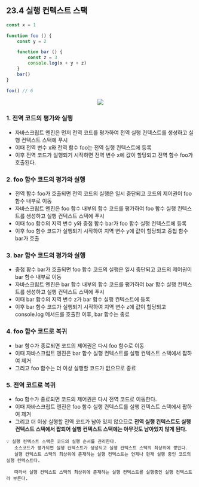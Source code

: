 ## 23.4 실행 컨텍스트 스택

```js
const x = 1

function foo () {
    const y = 2

    function bar () {
        const z = 3
        console.log(x + y + z)
    } 
    bar()
}

foo() // 6
```

<p align="center"><img src="https://velog.velcdn.com/images/iseethefuture/post/bbf7f31c-4e01-41f2-bd11-0b616483929e/image.png" /></p>

### 1. 전역 코드의 평가와 실행

- 자바스크립트 엔진은 먼저 전역 코드를 평가하여 전역 실행 컨텍스트를 생성하고 실행 컨텍스트 스택에 푸시
- 이때 전역 변수 x와 전역 함수 foo는 전역 실행 컨텍스트에 등록
- 이후 전역 코드가 실행되기 시작하면 전역 변수 x에 값이 할당되고 전역 함수 foo가 호출된다.

### 2. foo 함수 코드의 평가와 실행

- 전역 함수 foo가 호출되면 전역 코드의 실행은 일시 중단되고 코드의 제어권이 foo 함수 내부로 이동
- 자바스크립트 엔진은 foo 함수 내부의 함수 코드를 평가하여 foo 함수 실행 컨텍스트를 생성하고 실행 컨텍스트 스택에 푸시
- 이때 foo 함수의 지역 변수 y와 중첩 함수 bar가 foo 함수 실행 컨텍스트에 등록
- 이후 foo 함수 코드가 실행되기 시작하여 지역 변수 y에 값이 할당되고 중첩 함수 bar가 호출

### 3. bar 함수 코드의 평가와 실행

- 중첩 홤수 bar가 호출되면 foo 함수 코드의 실행은 일시 중단되고 코드의 제어권이 bar 함수 내부로 이동
- 자바스크립트 엔진은 bar 함수 내부의 함수 코드를 평가하여 bar 함수 실행 컨텍스트를 생성하고 실행 컨텍스트 스택에 푸시
- 이때 bar 함수의 지역 변수 z가 bar 함수 실행 컨텍스트에 등록
- 이후 bar 함수 코드가 실행되기 시작하여 지역 변수 z에 값이 할당되고 console.log 메서드를 호출한 이후, bar 함수는 종료

### 4. foo 함수 코드로 복귀

- bar 함수가 종료되면 코드의 제어권은 다시 foo 함수로 이동
- 이때 자바스크립트 엔진은 bar 함수 실행 컨텍스트를 실행 컨텍스트 스택에서 팝하여 제거
- 그리고 foo 함수는 더 이상 실행할 코드가 없으므로 종료

### 5. 전역 코드로 복귀

- foo 함수가 종료되면 코드의 제어권은 다시 전역 코드로 이동한다.
- 이때 자바스크립트 엔진은 foo 함수 실행 컨텍스트를 실행 컨텍스트 스택에서 팝하여 제거
- 그리고 더 이상 실행할 전역 코드가 남아 있지 않으므로 **전역 실행 컨텍스트도 실행 컨텍스트 스택에서 팝되어 실행 컨텍스트 스택에는 아무것도 남아있지 않게 된다.**

```
💡 실행 컨텍스트 스택은 코드의 실행 순서를 관리한다.
   소스코드가 평가되면 실행 컨텍스트가 생성되고 실행 컨텍스트 스택의 최상위에 쌓인다.
   실행 컨텍스트 스택의 최상위에 존재하는 실행 컨텍스트는 언제나 현재 실행 중인 코드의 실행 컨텍스트다.

   따라서 실행 컨텍스트 스택의 최상위에 존재하는 실행 컨텍스트를 실행중인 실행 컨텍스트라 부른다.
```